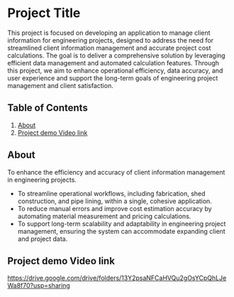 # Project Title

This project is focused on developing an application to manage client information for
engineering projects, designed to address the need for streamlined client information
management and accurate project cost calculations. The goal is to deliver a
comprehensive solution by leveraging efficient data management and automated
calculation features. Through this project, we aim to enhance operational efficiency,
data accuracy, and user experience and support the long-term goals of engineering
project management and client satisfaction. 

## Table of Contents

1. [About](#about)
2. [Project demo Video link
](#project-demo-video-link)


## About

To enhance the efficiency and accuracy of client information management in
engineering projects.
* To streamline operational workflows, including fabrication, shed construction, and
pipe lining, within a single, cohesive application.
* To reduce manual errors and improve cost estimation accuracy by automating
material measurement and pricing calculations.
* To support long-term scalability and adaptability in engineering project management,
ensuring the system can accommodate expanding client and project data. 


## Project demo Video link
https://drive.google.com/drive/folders/13Y2psaNFCaHVQu2gOsYCpQhLJeWa8f70?usp=sharing


